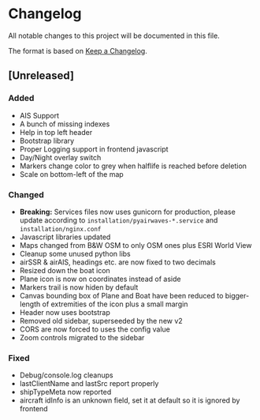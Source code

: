 # Changelog
All notable changes to this project will be documented in this file.

The format is based on [Keep a Changelog](https://keepachangelog.com/en/1.0.0/).

## [Unreleased]
### Added
- AIS Support
- A bunch of missing indexes
- Help in top left header
- Bootstrap library
- Proper Logging support in frontend javascript
- Day/Night overlay switch
- Markers change color to grey when halflife is reached before deletion
- Scale on bottom-left of the map

### Changed
- **Breaking:** Services files now uses gunicorn for production, please update according to `installation/pyairwaves-*.service` and `installation/nginx.conf`
- Javascript libraries updated
- Maps changed from B&W OSM to only OSM ones plus ESRI World View
- Cleanup some unused python libs
- airSSR & airAIS, headings etc. are now fixed to two decimals
- Resized down the boat icon
- Plane icon is now on coordinates instead of aside
- Markers trail is now hiden by default
- Canvas bounding box of Plane and Boat have been reduced to bigger-length of extremities of the icon plus a small margin
- Header now uses bootstrap
- Removed old sidebar, superseeded by the new v2
- CORS are now forced to uses the config value
- Zoom controls migrated to the sidebar


### Fixed
- Debug/console.log cleanups
- lastClientName and lastSrc report properly
- shipTypeMeta now reported
- aircraft idInfo is an unknown field, set it at default so it is ignored by frontend